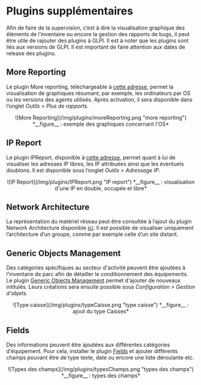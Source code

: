 # Plugins supplémentaires

Afin de faire de la supervision, c’est à dire la visualisation graphique des éléments de l’inventaire ou encore la gestion des rapports de bugs, il peut être utile de rajouter des plugins à GLPI. Il est à noter que les plugins sont liés aux versions de GLPI. Il est important de faire attention aux dates de release des plugins.

## More Reporting

Le plugin More reporting, téléchargeable à [cette adresse](http://plugins.glpi-project.org/#/plugin/mreporting), permet la visualisation de graphiques résumant, par exemple, les ordinateurs par OS ou les versions des agents utilisés. Après activation, il sera disponible dans l’onglet *Outils > Plus de rapports*.
<p align=center>
![More Reporting](/img/plugins/moreReporting.png "more reporting")  
<caption>*__figure__ : exemple des graphiques concernant l'OS*</caption>
</p>

## IP Report

Le plugin IPReport, disponible à [cette adresse](http://plugins.glpi-project.org/#/plugin/addressing), permet quant à lui de visualiser les adresses IP libres, les IP attribuées ainsi que les éventuels doublons. Il est disponible sous l’onglet *Outils > Adressage IP*.
<p align=center>
![IP Report](/img/plugins/IPReport.png "IP report")  
<caption>*__figure__ : visualisation d'une IP en double, occupée et libre*</caption>
</p>

## Network Architecture

La représentation du matériel réseau peut être consultée à l’ajout du plugin Network Architecture disponible [ici](http://plugins.glpi-project.org/#/plugin/archires). Il est possible de visualiser uniquement l’architecture d’un groupe, comme par exemple celle d’un site distant.

## Generic Objects Management

Des catégories spécifiques au secteur d'activité peuvent être ajoutées à l'inventaire de parc afin de détailler le conditionnement des équipements. Le plugin [Generic Objects Management](http://plugins.glpi-project.org/#/plugin/genericobject) permet d'ajouter de nouveaux intitulés. Leurs créations sera ensuite possible sous *Configuration > Gestion d'objets*.
<p align=center>
![Type caisse](/img/plugins/typeCaisse.png "type caisse")  
<caption>*__figure__ : ajout du type Caisses*</caption>
</p>

## Fields

Des informations peuvent être ajoutées aux différentes catégories d'équipement. Pour cela, installer le plugin [Fields](http://plugins.glpi-project.org/#/plugin/field) et ajouter différents champs pouvant être de type texte, date ou encore une liste déroulante etc.
<p align=center>
![Types des champs](/img/plugins/typesChamps.png "types des champs")  
<caption>*__figure__ : types des champs*</caption>
</p>
